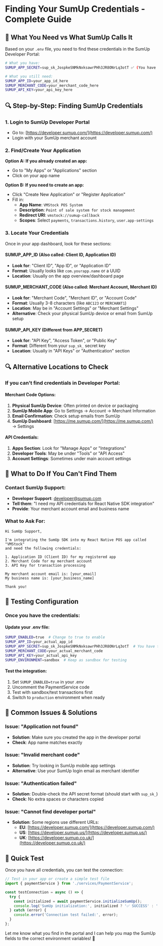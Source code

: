 # Finding Your SumUp Credentials - Complete Guide

## 🎯 What You Need vs What SumUp Calls It

Based on your `.env` file, you need to find these credentials in the SumUp Developer Portal:

```bash
# What you have:
SUMUP_APP_SECRET=sup_sk_JospkeSNMkNxksawrPHh3JR8ONrLq3otT ✅ (You have this!)

# What you still need:
SUMUP_APP_ID=your_app_id_here
SUMUP_MERCHANT_CODE=your_merchant_code_here  
SUMUP_API_KEY=your_api_key_here
```

## 🔍 Step-by-Step: Finding SumUp Credentials

### 1. Login to SumUp Developer Portal
- Go to: [https://developer.sumup.com/](https://developer.sumup.com/)
- Login with your SumUp merchant account

### 2. Find/Create Your Application

**Option A: If you already created an app:**
- Go to "My Apps" or "Applications" section
- Click on your app name

**Option B: If you need to create an app:**
- Click "Create New Application" or "Register Application"
- Fill in:
  - **App Name**: `VMStock POS System`
  - **Description**: `Point of sale system for stock management`
  - **Redirect URI**: `vmstock://sumup-callback`
  - **Scopes**: Select `payments`, `transactions.history`, `user.app-settings`

### 3. Locate Your Credentials

Once in your app dashboard, look for these sections:

#### **SUMUP_APP_ID** (Also called: Client ID, Application ID)
- **Look for**: "Client ID", "App ID", or "Application ID"
- **Format**: Usually looks like `com.yourapp.name` or a UUID
- **Location**: Usually on the app overview/dashboard page

#### **SUMUP_MERCHANT_CODE** (Also called: Merchant Account, Merchant ID)
- **Look for**: "Merchant Code", "Merchant ID", or "Account Code"  
- **Format**: Usually 3-8 characters (like `ABC123` or `MERCHANT1`)
- **Location**: May be in "Account Settings" or "Merchant Settings"
- **Alternative**: Check your physical SumUp device or email from SumUp setup

#### **SUMUP_API_KEY** (Different from APP_SECRET)
- **Look for**: "API Key", "Access Token", or "Public Key"
- **Format**: Different from your `sup_sk_` secret key
- **Location**: Usually in "API Keys" or "Authentication" section

## 🔍 Alternative Locations to Check

### If you can't find credentials in Developer Portal:

#### **Merchant Code Options:**
1. **Physical SumUp Device**: Often printed on device or packaging
2. **SumUp Mobile App**: Go to Settings → Account → Merchant Information
3. **Email Confirmation**: Check setup emails from SumUp
4. **SumUp Dashboard**: [https://me.sumup.com/](https://me.sumup.com/) → Settings

#### **API Credentials:**
1. **Apps Section**: Look for "Manage Apps" or "Integrations"
2. **Developer Tools**: May be under "Tools" or "API Access"
3. **Account Settings**: Sometimes under main account settings

## 📧 What to Do If You Can't Find Them

### Contact SumUp Support:
- **Developer Support**: [developer@sumup.com](mailto:developer@sumup.com)
- **Tell them**: "I need my API credentials for React Native SDK integration"
- **Provide**: Your merchant account email and business name

### What to Ask For:
```
Hi SumUp Support,

I'm integrating the SumUp SDK into my React Native POS app called "VMStock" 
and need the following credentials:

1. Application ID (Client ID) for my registered app
2. Merchant Code for my merchant account  
3. API Key for transaction processing

My merchant account email is: [your_email]
My business name is: [your_business_name]

Thank you!
```

## 🧪 Testing Configuration

### Once you have the credentials:

#### **Update your .env file:**
```bash
SUMUP_ENABLED=true  # Change to true to enable
SUMUP_APP_ID=your_actual_app_id
SUMUP_APP_SECRET=sup_sk_JospkeSNMkNxksawrPHh3JR8ONrLq3otT  # You have this ✅
SUMUP_MERCHANT_CODE=your_actual_merchant_code
SUMUP_API_KEY=your_actual_api_key
SUMUP_ENVIRONMENT=sandbox  # Keep as sandbox for testing
```

#### **Test the integration:**
1. Set `SUMUP_ENABLED=true` in your .env
2. Uncomment the PaymentService code
3. Test with sandbox/test transactions first
4. Switch to `production` environment when ready

## 🚨 Common Issues & Solutions

### **Issue**: "Application not found"
- **Solution**: Make sure you created the app in the developer portal
- **Check**: App name matches exactly

### **Issue**: "Invalid merchant code"  
- **Solution**: Try looking in SumUp mobile app settings
- **Alternative**: Use your SumUp login email as merchant identifier

### **Issue**: "Authentication failed"
- **Solution**: Double-check the API secret format (should start with `sup_sk_`)
- **Check**: No extra spaces or characters copied

### **Issue**: "Cannot find developer portal"
- **Solution**: Some regions use different URLs:
  - **EU**: [https://developer.sumup.com/](https://developer.sumup.com/)
  - **US**: [https://developer.sumup.us/](https://developer.sumup.us/)
  - **UK**: [https://developer.sumup.co.uk/](https://developer.sumup.co.uk/)

## 📱 Quick Test

Once you have all credentials, you can test the connection:

```typescript
// Test in your app or create a simple test file
import { paymentService } from './services/PaymentService';

const testConnection = async () => {
  try {
    const initialized = await paymentService.initializeSumUp();
    console.log('SumUp initialization:', initialized ? '✅ SUCCESS' : '❌ FAILED');
  } catch (error) {
    console.error('Connection test failed:', error);
  }
};
```

Let me know what you find in the portal and I can help you map the SumUp fields to the correct environment variables! 🚀